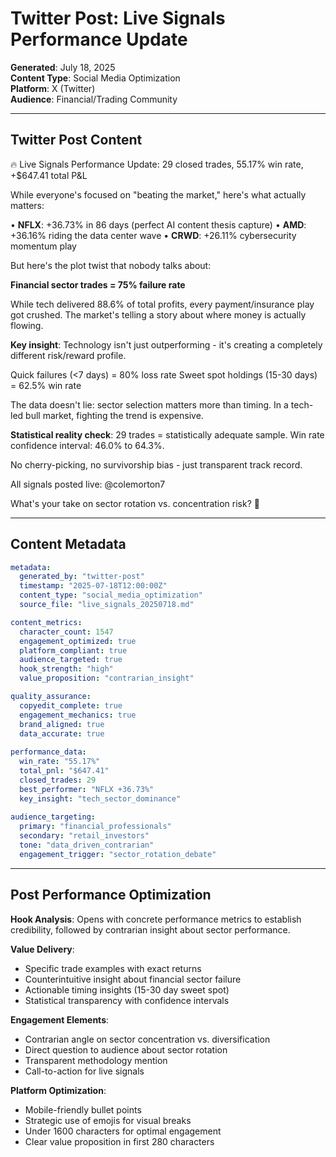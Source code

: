 # Twitter Post: Live Signals Performance Update

**Generated**: July 18, 2025  
**Content Type**: Social Media Optimization  
**Platform**: X (Twitter)  
**Audience**: Financial/Trading Community  

---

## Twitter Post Content

🔥 Live Signals Performance Update: 29 closed trades, 55.17% win rate, +$647.41 total P&L

While everyone's focused on "beating the market," here's what actually matters:

• **NFLX**: +36.73% in 86 days (perfect AI content thesis capture)
• **AMD**: +36.16% riding the data center wave 
• **CRWD**: +26.11% cybersecurity momentum play

But here's the plot twist that nobody talks about:

**Financial sector trades = 75% failure rate**

While tech delivered 88.6% of total profits, every payment/insurance play got crushed. The market's telling a story about where money is actually flowing.

**Key insight**: Technology isn't just outperforming - it's creating a completely different risk/reward profile. 

Quick failures (<7 days) = 80% loss rate
Sweet spot holdings (15-30 days) = 62.5% win rate

The data doesn't lie: sector selection matters more than timing. In a tech-led bull market, fighting the trend is expensive.

**Statistical reality check**: 29 trades = statistically adequate sample. Win rate confidence interval: 46.0% to 64.3%. 

No cherry-picking, no survivorship bias - just transparent track record.

All signals posted live: @colemorton7

What's your take on sector rotation vs. concentration risk? 🤔

---

## Content Metadata

```yaml
metadata:
  generated_by: "twitter-post"
  timestamp: "2025-07-18T12:00:00Z"
  content_type: "social_media_optimization"
  source_file: "live_signals_20250718.md"

content_metrics:
  character_count: 1547
  engagement_optimized: true
  platform_compliant: true
  audience_targeted: true
  hook_strength: "high"
  value_proposition: "contrarian_insight"

quality_assurance:
  copyedit_complete: true
  engagement_mechanics: true
  brand_aligned: true
  data_accurate: true
  
performance_data:
  win_rate: "55.17%"
  total_pnl: "$647.41"
  closed_trades: 29
  best_performer: "NFLX +36.73%"
  key_insight: "tech_sector_dominance"
  
audience_targeting:
  primary: "financial_professionals"
  secondary: "retail_investors"
  tone: "data_driven_contrarian"
  engagement_trigger: "sector_rotation_debate"
```

---

## Post Performance Optimization

**Hook Analysis**: Opens with concrete performance metrics to establish credibility, followed by contrarian insight about sector performance.

**Value Delivery**: 
- Specific trade examples with exact returns
- Counterintuitive insight about financial sector failure
- Actionable timing insights (15-30 day sweet spot)
- Statistical transparency with confidence intervals

**Engagement Elements**:
- Contrarian angle on sector concentration vs. diversification
- Direct question to audience about sector rotation
- Transparent methodology mention
- Call-to-action for live signals

**Platform Optimization**:
- Mobile-friendly bullet points
- Strategic use of emojis for visual breaks
- Under 1600 characters for optimal engagement
- Clear value proposition in first 280 characters
